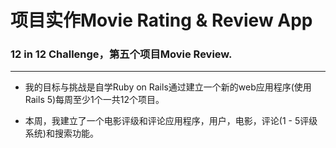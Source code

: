 # 项目实作Movie Rating & Review App

### 12 in 12 Challenge，第五个项目Movie Review.

***

* 我的目标与挑战是自学Ruby on Rails通过建立一个新的web应用程序(使用Rails 5)每周至少1个一共12个项目。

* 本周，我建立了一个电影评级和评论应用程序，用户，电影，评论(1 - 5评级系统)和搜索功能。
